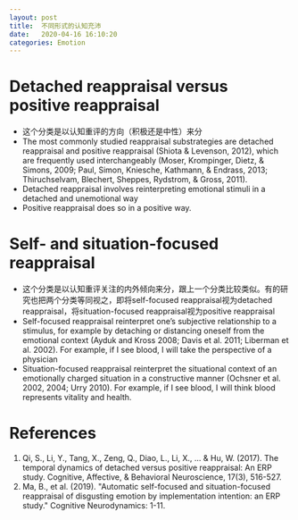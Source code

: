 ```yaml
---
layout: post
title:  不同形式的认知充沛
date:   2020-04-16 16:10:20
categories: Emotion
---
```


# Detached reappraisal versus positive reappraisal

* 这个分类是以认知重评的方向（积极还是中性）来分
* The most commonly studied reappraisal substrategies are detached reappraisal and positive reappraisal (Shiota & Levenson, 2012), which are frequently used interchangeably (Moser, Krompinger, Dietz, &
Simons, 2009; Paul, Simon, Kniesche, Kathmann, & Endrass, 2013; Thiruchselvam, Blechert, Sheppes, Rydstrom, & Gross, 2011). 
* Detached reappraisal involves reinterpreting emotional stimuli in a detached and unemotional way
* Positive reappraisal does so in a positive way.


# Self- and situation-focused reappraisal

* 这个分类是以认知重评关注的内外倾向来分，跟上一个分类比较类似。有的研究也把两个分类等同视之，即将self-focused reappraisal视为detached reappraisal，将situation-focused reappraisal视为positive reappraisal
* Self-focused reappraisal reinterpret one’s subjective relationship to a stimulus, for example by detaching or distancing oneself from the emotional context (Ayduk and Kross 2008; Davis et al. 2011; Liberman et al. 2002). For example, if I see blood, I will take the perspective of a physician
* Situation-focused reappraisal reinterpret the situational context of an emotionally charged situation in a constructive manner (Ochsner et al. 2002, 2004; Urry 2010). For example, if I see blood, I will think blood represents vitality and health.



# References

1. Qi, S., Li, Y., Tang, X., Zeng, Q., Diao, L., Li, X., ... & Hu, W. (2017). The temporal dynamics of detached versus positive reappraisal: An ERP study. Cognitive, Affective, & Behavioral Neuroscience, 17(3), 516-527.
2. Ma, B., et al. (2019). "Automatic self-focused and situation-focused reappraisal of disgusting emotion by implementation intention: an ERP study." Cognitive Neurodynamics: 1-11.

